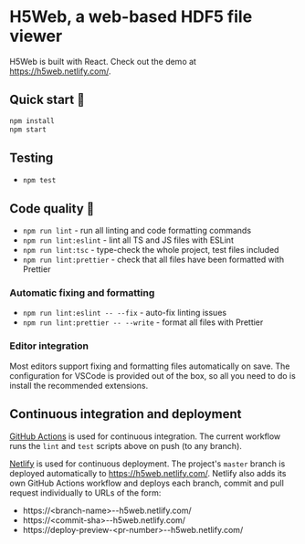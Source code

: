 # H5Web, a web-based HDF5 file viewer

H5Web is built with React. Check out the demo at https://h5web.netlify.com/.

## Quick start 🚀

```bash
npm install
npm start
```

## Testing

- `npm test`

## Code quality 🔎

- `npm run lint` - run all linting and code formatting commands
- `npm run lint:eslint` - lint all TS and JS files with ESLint
- `npm run lint:tsc` - type-check the whole project, test files included
- `npm run lint:prettier` - check that all files have been formatted with Prettier

### Automatic fixing and formatting

- `npm run lint:eslint -- --fix` - auto-fix linting issues
- `npm run lint:prettier -- --write` - format all files with Prettier

### Editor integration

Most editors support fixing and formatting files automatically on save. The configuration for VSCode is provided out of
the box, so all you need to do is install the recommended extensions.

## Continuous integration and deployment

[GitHub Actions](https://github.com/silx-kit/h5web/actions) is used for continuous integration. The current workflow
runs the `lint` and `test` scripts above on push (to any branch).

[Netlify](https://www.netlify.com/) is used for continuous deployment. The project's `master` branch is deployed
automatically to https://h5web.netlify.com/. Netlify also adds its own GitHub Actions workflow and deploys each branch,
commit and pull request individually to URLs of the form:

- https:\//<branch-name\>--h5web.netlify.com/
- https:\//<commit-sha\>--h5web.netlify.com/
- https:\//deploy-preview-<pr-number\>--h5web.netlify.com/
